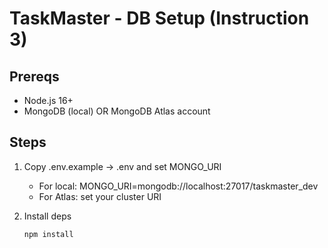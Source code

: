 # TaskMaster - DB Setup (Instruction 3)

## Prereqs
- Node.js 16+
- MongoDB (local) OR MongoDB Atlas account

## Steps

1. Copy .env.example -> .env and set MONGO_URI
   - For local: MONGO_URI=mongodb://localhost:27017/taskmaster_dev
   - For Atlas: set your cluster URI

2. Install deps
   ```bash
   npm install
